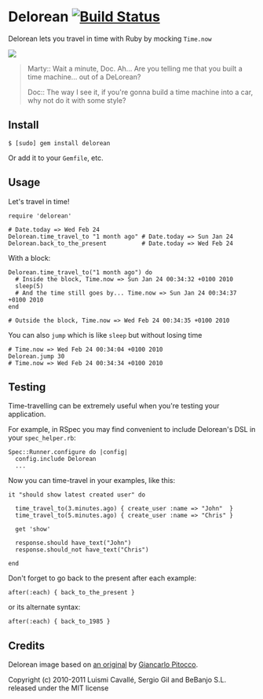 # Delorean [![Build Status](https://secure.travis-ci.org/bebanjo/delorean.png)](http://travis-ci.org/bebanjo/delorean)

Delorean lets you travel in time with Ruby by mocking `Time.now`

![](http://dl.dropbox.com/u/645329/delorean.png)

> Marty:: Wait a minute, Doc. Ah... Are you telling me that you built a time machine... out of a DeLorean?
>
> Doc:: The way I see it, if you're gonna build a time machine into a car, why not do it with some style?

## Install

    $ [sudo] gem install delorean

Or add it to your `Gemfile`, etc.

## Usage

Let's travel in time!

    require 'delorean'

    # Date.today => Wed Feb 24
    Delorean.time_travel_to "1 month ago" # Date.today => Sun Jan 24
    Delorean.back_to_the_present          # Date.today => Wed Feb 24

With a block:

    Delorean.time_travel_to("1 month ago") do
      # Inside the block, Time.now => Sun Jan 24 00:34:32 +0100 2010
      sleep(5)
      # And the time still goes by... Time.now => Sun Jan 24 00:34:37 +0100 2010
    end

    # Outside the block, Time.now => Wed Feb 24 00:34:35 +0100 2010

You can also `jump` which is like `sleep` but without losing time

    # Time.now => Wed Feb 24 00:34:04 +0100 2010
    Delorean.jump 30
    # Time.now => Wed Feb 24 00:34:34 +0100 2010

## Testing

Time-travelling can be extremely useful when you're testing your application.

For example, in RSpec you may find convenient to include Delorean's DSL in your `spec_helper.rb`:

    Spec::Runner.configure do |config|
      config.include Delorean
      ...

Now you can time-travel in your examples, like this:

    it "should show latest created user" do

      time_travel_to(3.minutes.ago) { create_user :name => "John"  }
      time_travel_to(5.minutes.ago) { create_user :name => "Chris" }

      get 'show'

      response.should have_text("John")
      response.should_not have_text("Chris")

    end

Don't forget to go back to the present after each example:

    after(:each) { back_to_the_present }

or its alternate syntax:

    after(:each) { back_to_1985 }

## Credits

Delorean image based on [an original](http://www.gocarlo.com/lagalerie/archives/march05.htm) by [Giancarlo Pitocco](http://www.gocarlo.com/).

Copyright (c) 2010-2011 Luismi Cavallé, Sergio Gil and BeBanjo S.L. released under the MIT license

